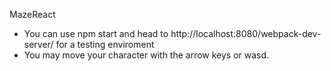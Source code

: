 MazeReact

* You can use npm start and head to http://localhost:8080/webpack-dev-server/ for a testing enviroment
* You may move your character with the arrow keys or wasd.
